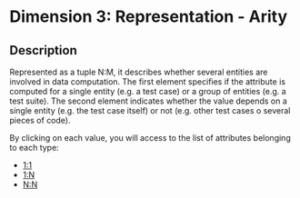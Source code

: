 # Dimension 3: Representation - Arity

## Description

Represented as a tuple N:M, it describes whether several entities are involved in data computation. The first element specifies if the attribute is computed for a single entity (e.g. a test case) or a group of entities (e.g. a test suite). The second element indicates whether the value depends on a single entity (e.g. the test case itself) or not (e.g. other test cases o several pieces of code).

By clicking on each value, you will access to the list of attributes belonging to each type:

* [1:1](1-1.md)
* [1:N](1-N.md)
* [N:N](N-N.md)
